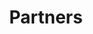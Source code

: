 ---
layout: /layouts/partners.njk
title: Partners
permalink: /partners/index.html
eleventyNavigation:
  key: Partners
  order: 4
---